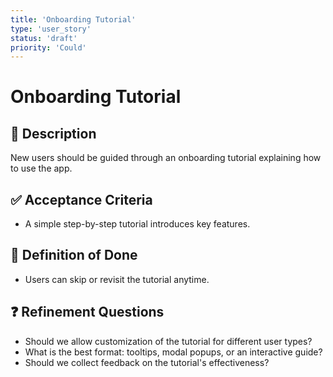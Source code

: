 ```yaml
---
title: 'Onboarding Tutorial'
type: 'user_story'
status: 'draft'
priority: 'Could'
---
```


# Onboarding Tutorial

## 📌 Description

New users should be guided through an onboarding tutorial explaining how to use the app.

## ✅ Acceptance Criteria

- A simple step-by-step tutorial introduces key features.

## 🎯 Definition of Done

- Users can skip or revisit the tutorial anytime.

## ❓ Refinement Questions

- Should we allow customization of the tutorial for different user types?
- What is the best format: tooltips, modal popups, or an interactive guide?
- Should we collect feedback on the tutorial's effectiveness?
